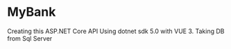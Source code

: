# MyBank
Creating this ASP.NET Core API  Using dotnet sdk 5.0  with VUE 3. Taking DB from Sql Server
